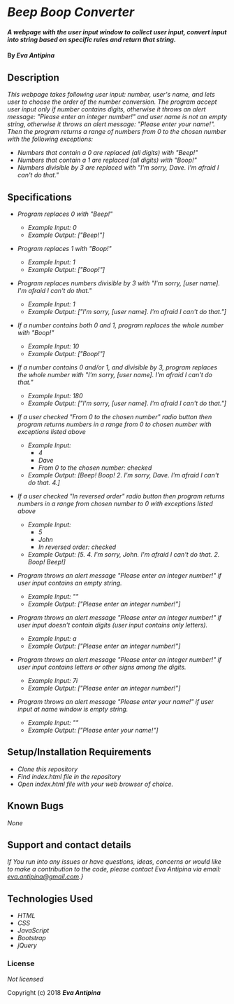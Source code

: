# _Beep Boop Converter_

#### _A webpage with the user input window to collect user input, convert input into string based on specific rules and return that string._

#### By _**Eva Antipina**_

## Description

_This webpage takes following user input: number, user's name, and lets user to choose the order of the number conversion. The program accept user input only if number contains digits, otherwise it throws an alert message: "Please enter an integer number!" and user name is not an empty string, otherwise it throws an alert message: "Please enter your name!". Then the program returns a range of numbers from 0 to the chosen number with the following exceptions:_

* _Numbers that contain a 0 are replaced (all digits) with "Beep!"_
* _Numbers that contain a 1 are replaced (all digits) with "Boop!"_
* _Numbers divisible by 3 are replaced with "I'm sorry, Dave. I'm afraid I can't do that."_


## Specifications

* _Program replaces 0 with "Beep!"_
  * _Example Input: 0_
  * _Example Output: ["Beep!"]_

* _Program replaces 1 with "Boop!"_
  * _Example Input: 1_
  * _Example Output: ["Boop!"]_

* _Program replaces numbers divisible by 3 with "I'm sorry, [user name]. I'm afraid I can't do that."_
  * _Example Input: 1_
  * _Example Output: ["I'm sorry, [user name]. I'm afraid I can't do that."]_

* _If a number contains both 0 and 1, program replaces the whole number with "Boop!"_
  * _Example Input: 10_
  * _Example Output: ["Boop!"]_

* _If a number contains 0 and/or 1, and divisible by 3, program replaces the whole number with "I'm sorry, [user name]. I'm afraid I can't do that."_
  * _Example Input: 180_
  * _Example Output: ["I'm sorry, [user name]. I'm afraid I can't do that."]_

* _If a user checked "From 0 to the chosen number" radio button then program returns numbers in a range from 0 to chosen number with exceptions listed above_
  * _Example Input:_
    * _4_
    * _Dave_
    * _From 0 to the chosen number: checked_
  * _Example Output: [Beep! Boop! 2. I'm sorry, Dave. I'm afraid I can't do that. 4.]_

* _If a user checked "In reversed order" radio button then program returns numbers in a range from chosen number to 0 with exceptions listed above_
  * _Example Input:_
    * _5_
    * _John_
    * _In reversed order: checked_
  * _Example Output: [5. 4. I'm sorry, John. I'm afraid I can't do that. 2. Boop! Beep!]_

* _Program throws an alert message "Please enter an integer number!" if user input contains an empty string._
  * _Example Input: ""_
  * _Example Output: ["Please enter an integer number!"]_

* _Program throws an alert message "Please enter an integer number!" if user input doesn't contain digits (user input contains only letters)._
  * _Example Input: a_
  * _Example Output: ["Please enter an integer number!"]_

* _Program throws an alert message "Please enter an integer number!" if user input contains letters or other signs among the digits._
  * _Example Input: 7i_
  * _Example Output: ["Please enter an integer number!"]_

* _Program throws an alert message "Please enter your name!" if user input at name window is empty string._
  * _Example Input: ""_
  * _Example Output: ["Please enter your name!"]_

## Setup/Installation Requirements

* _Clone this repository_
* _Find index.html file in the repository_
* _Open index.html file with your web browser of choice._


## Known Bugs

_None_

## Support and contact details

_If You run into any issues or have questions, ideas, concerns or would like to make a contribution to the code, please contact Eva Antipina via email: eva.antipina@gmail.com.}_

## Technologies Used

* _HTML_
* _CSS_
* _JavaScript_
* _Bootstrap_
* _jQuery_

### License

_Not licensed_

Copyright (c) 2018 **_Eva Antipina_**

